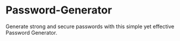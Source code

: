 # Password-Generator
Generate strong and secure passwords with this simple yet effective Password Generator. 
